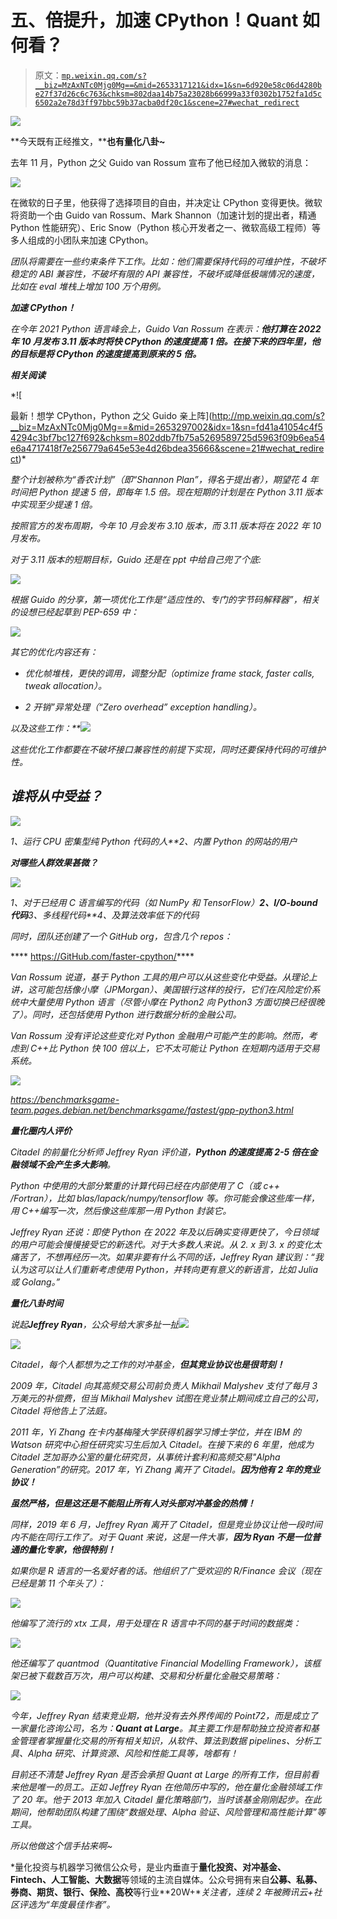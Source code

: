 # 五、倍提升，加速 CPython！Quant 如何看？

> 原文：[`mp.weixin.qq.com/s?__biz=MzAxNTc0Mjg0Mg==&mid=2653317121&idx=1&sn=6d920e58c06d4280be27f37d26c6c763&chksm=802daa14b75a23028b66999a33f0302b1752fa1d5c6502a2e78d3ff97bbc59b37acba0df20c1&scene=27#wechat_redirect`](http://mp.weixin.qq.com/s?__biz=MzAxNTc0Mjg0Mg==&mid=2653317121&idx=1&sn=6d920e58c06d4280be27f37d26c6c763&chksm=802daa14b75a23028b66999a33f0302b1752fa1d5c6502a2e78d3ff97bbc59b37acba0df20c1&scene=27#wechat_redirect)

![](img/817c601fc026ccfe2ee840069c1e016b.png)

**今天既有正经推文，****也有量化八卦~**

去年 11 月，Python 之父 Guido van Rossum 宣布了他已经加入微软的消息：

![](img/bf69a556864eaf88d08208466f8e1a02.png)

在微软的日子里，他获得了选择项目的自由，并决定让 CPython 变得更快。微软将资助一个由 Guido van Rossum、Mark Shannon（加速计划的提出者，精通 Python 性能研究）、Eric Snow（Python 核心开发者之一、微软高级工程师）等多人组成的小团队来加速 CPython。

*团队将需要在一些约束条件下工作。比如：他们需要保持代码的可维护性，不破坏稳定的 ABI 兼容性，不破坏有限的 API 兼容性，不破坏或降低极端情况的速度，比如在 eval 堆栈上增加 100 万个用例。*

***加速 CPython！***

*在今年 2021 Python 语言峰会上，Guido Van Rossum 在表示：**他打算在 2022 年 10 月发布 3.11 版本时将快 CPython 的速度提高 1 倍。在接下来的四年里，他的目标是将 CPython 的速度提高到原来的 5 倍。***

***相关阅读***

*![

最新！想学 CPython，Python 之父 Guido 亲上阵](http://mp.weixin.qq.com/s?__biz=MzAxNTc0Mjg0Mg==&mid=2653297002&idx=1&sn=fd41a41054c4f54294c3bf7bc127f692&chksm=802ddb7fb75a5269589725d5963f09b6ea54e6a4717418f7e256779a645e53e4d26bdea35666&scene=21#wechat_redirect)* 

*整个计划被称为“香农计划”（即“Shannon Plan”，得名于提出者），期望花 4 年时间把 Python 提速 5 倍，即每年 1.5 倍。现在短期的计划是在 Python 3.11 版本中实现至少提速 1 倍。* 

*按照官方的发布周期，今年 10 月会发布 3.10 版本，而 3.11 版本将在 2022 年 10 月发布。*

*对于 3.11 版本的短期目标，Guido 还是在 ppt 中给自己兜了个底:*

*![](img/9c28090e15cdc69805d1b82874c8bd3e.png)*

*根据 Guido 的分享，第一项优化工作是“适应性的、专门的字节码解释器”，相关的设想已经起草到 PEP-659 中：*

*![](img/8271b99d39379ff96f8598eb49cd6aa7.png)*

*其它的优化内容还有：*

*   *优化帧堆栈，更快的调用，调整分配（optimize frame stack, faster calls, tweak allocation）。*

*   *2 开销”异常处理（“Zero overhead” exception handling）。*

*以及这些工作：**![](img/1aacb91e010bae702ca918810d4fad4f.png)* 

*这些优化工作都要在不破坏接口兼容性的前提下实现，同时还要保持代码的可维护性。* 

## ***谁将从中受益？***

*![](img/2ecab525e82059f5e6b3718d7a209210.png)*

*1、运行 CPU 密集型纯 Python 代码的人**2、内置 Python 的网站的用户*

***对哪些人群效果甚微？***

*![](img/f393d9de47d654c7795fd5b8d392f487.png)*

*1、对于已经用 C 语言编写的代码（如 NumPy 和 TensorFlow）**2、I/O-bound 代码**3、多线程代码**4、及算法效率低下的代码*

*同时，团队还创建了一个 GitHub org，包含几个 repos：*

**** https://GitHub.com/faster-cpython/****

*Van Rossum 说道，基于 Python 工具的用户可以从这些变化中受益。从理论上讲，这可能包括像小摩（JPMorgan）、美国银行这样的投行，它们在风险定价系统中大量使用 Python 语言（尽管小摩在 Python2 向 Python3 方面切换已经很晚了）。同时，还包括使用 Python 进行数据分析的金融公司。*

*Van Rossum 没有评论这些变化对 Python 金融用户可能产生的影响。然而，考虑到 C++比 Python 快 100 倍以上，它不太可能让 Python 在短期内适用于交易系统。*

*![](img/39a0b4e66066ed9083a1d09c65d12eb8.png)*

*https://benchmarksgame-team.pages.debian.net/benchmarksgame/fastest/gpp-python3.html*

***量化圈内人评价***

*Citadel 的前量化分析师 Jeffrey Ryan 评价道，**Python 的速度提高 2-5 倍在金融领域不会产生多大影响**。*

 *Python 中使用的大部分繁重的计算代码已经在内部使用了 C（或 c++ /Fortran），比如 blas/lapack/numpy/tensorflow 等。你可能会像这些库一样，用 C++编写一次，然后像这些库那一用 Python 封装它。* 

*Jeffrey Ryan 还说：即使 Python 在 2022 年及以后确实变得更快了，今日领域的用户可能会慢慢接受它的新迭代。对于大多数人来说。从 2\. x 到 3\. x 的变化太痛苦了，不想再经历一次。如果非要有什么不同的话，Jeffrey Ryan 建议到：“我认为这可以让人们重新考虑使用 Python，并转向更有意义的新语言，比如 Julia 或 Golang。”*

***量化八卦时间***

*说起**Jeffrey Ryan**，公众号给大家多扯一扯![](img/5432357734066b9fb056438085be9fff.png)*

*![](img/4d5b08d1a1bd7af247f22afec5e11f1a.png)*

*Citadel，每个人都想为之工作的对冲基金，**但其竞业协议也是很苛刻！***

*2009 年，Citadel 向其高频交易公司前负责人 Mikhail Malyshev 支付了每月 3 万美元的补偿费，但当 Mikhail Malyshev 试图在竞业禁止期间成立自己的公司，Citadel 将他告上了法庭。*

*2011 年，Yi Zhang 在卡内基梅隆大学获得机器学习博士学位，并在 IBM 的 Watson 研究中心担任研究实习生后加入 Citadel。在接下来的 6 年里，他成为 Citadel 芝加哥办公室的量化研究员，从事统计套利和高频交易"Alpha Generation”的研究。2017 年，Yi Zhang 离开了 Citadel。**因为他有 2 年的竞业协议！***

***虽然严格，但是这还是不能阻止所有人对头部对冲基金的热情！*** 

*同样，2019 年 6 月，Jeffrey Ryan 离开了 Citadel，但是竞业协议让他一段时间内不能在同行工作了。对于 Quant 来说，这是一件大事，**因为 Ryan 不是一位普通的量化专家，他很特别！***

*如果你是 R 语言的一名爱好者的话。他组织了广受欢迎的 R/Finance 会议（现在已经是第 11 个年头了）：*

*![](img/53ae75abf6ce621be0a2a9b8d9dc5541.png)*

*他编写了流行的 xtx 工具，用于处理在 R 语言中不同的基于时间的数据类：*

*![](img/af3e5dfc3fa8b717ad41629997eeba07.png)*

*他还编写了 quantmod（Quantitative Financial Modelling Framework），该框架已被下载数百万次，用户可以构建、交易和分析量化金融交易策略：*

*![](img/2bad0c36ffaa01f51b5051f54efe8e4e.png)*

*今年，Jeffrey Ryan 结束竞业期，他并没有去外界传闻的 Point72，而是成立了一家量化咨询公司，名为：**Quant at Large**。其主要工作是帮助独立投资者和基金管理者掌握量化交易的所有相关知识，从软件、算法到数据 pipelines、分析工具、Alpha 研究、计算资源、风险和性能工具等，啥都有！*

*目前还不清楚 Jeffrey Ryan 是否会承担 Quant at Large 的所有工作，但目前看来他是唯一的员工。正如 Jeffrey Ryan 在他简历中写的，他在量化金融领域工作了 20 年。他于 2013 年加入 Citadel 量化策略部门，当时该基金刚刚起步。在此期间，他帮助团队构建了围绕“数据处理、Alpha 验证、风险管理和高性能计算”等工具。*

*所以他做这个信手拈来啊~*

*量化投资与机器学习微信公众号，是业内垂直于**量化投资、对冲基金、Fintech、人工智能、大数据**等领域的主流自媒体。公众号拥有来自**公募、私募、券商、期货、银行、保险、高校**等行业**20W+**关注者，连续 2 年被腾讯云+社区评选为“年度最佳作者”。*